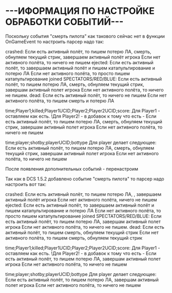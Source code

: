 # ---ИФОРМАЦИЯ ПО НАСТРОЙКЕ ОБРАБОТКИ СОБЫТИЙ---
Поскольку события "смерть пилота" как такового сейчас нет в функции OnGameEvent то настроить парсер надо так:

crashed:
	Если есть активный полёт, то пишем потерю ЛА, смерть, обнуляем текущий стрик, завершаем активный полёт игрока
	Если нет активного полёта, то ничего не пишем
ejected:
	Если есть активный полёт, то завершаем активный полёт и пишем катапультирование и потерю ЛА
	Если нет активного полёта, то просто пишем катапультирование
joined SPECTATORS/RED/BLUE:
	Если есть активный полёт, то пишем потерю ЛА, смерть, обнуляем текущий стрик, завершам активный полет игрока
	Если нет активного полёта, то ничего не пишем.
dead:
	Если есть активный полёт, то ничего не пишем
	Если нет активного полёта, то пишем смерть и потерю ЛА

time;Player1;killed;Player1UCID;Player2;Player2UCID;score:
	Для Player1 - оставляем как есть.
	!Для Player2! - в добавок к тому что есть -
	Если есть активный полёт, то пишем потерю ЛА, смерть, обнуляем текущий стрик, завершам активный полет игрока
	Если нет активного полёта, то ничего не пишем

time;player;shotby;playerUCID;bottype
	Для player делает следующее:
	Если есть активный полёт, то пишем потерю ЛА, смерть, обнуляем текущий стрик, завершам активный полет игрока
	Если нет активного полёта, то ничего не пишем

После появления дополнительных событий - перенастроим


Так как в DCS 1.5.2 добавлено событие "смерть пилота" то парсер надо настроить вот так:

crashed:
	Если есть активный полёт, то пишем потерю ЛА, , завершаем активный полёт игрока
	Если нет активного полёта, ничего не пишем
ejected:
	Если есть активный полёт, то завершаем активный полёт и пишем катапультирование и потерю ЛА
	Если нет активного полёта, то просто пишем катапультирование
joined SPECTATORS/RED/BLUE:
	Если есть активный полёт, то пишем потерю ЛА, завершам активный полет игрока
	Если нет активного полёта, то ничего не пишем.
dead:
	Если есть активный полёт, то пишем смерть, обнуляем текущий стрик
	Если нет активного полёта, то пишем смерть, обнуляем текущий стрик

time;Player1;killed;Player1UCID;Player2;Player2UCID;score:
	Для Player1 - оставляем как есть.
	!Для Player2! - в добавок к тому что есть -
	Если есть активный полёт, то пишем потерю ЛА, завершам активный полет игрока
	Если нет активного полёта, то ничего не пишем

time;player;shotby;playerUCID;bottype
	Для player делает следующее:
	Если есть активный полёт, то пишем потерю ЛА, завершам активный полет игрока
	Если нет активного полёта, то ничего не пишем